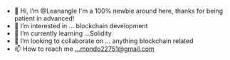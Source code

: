 - 👋 Hi, I’m @Leanangle I'm a 100% newbie around here, thanks for being patient in advanced!
- 👀 I’m interested in ... blockchain development
- 🌱 I’m currently learning ...Solidity
- 💞️ I’m looking to collaborate on ... anything blockchain related 
- 📫 How to reach me ...mondo22751@gmail.com

<!---
Leanangle/Leanangle is a ✨ special ✨ repository because its `README.md` (this file) appears on your GitHub profile.
You can click the Preview link to take a look at your changes.
--->
